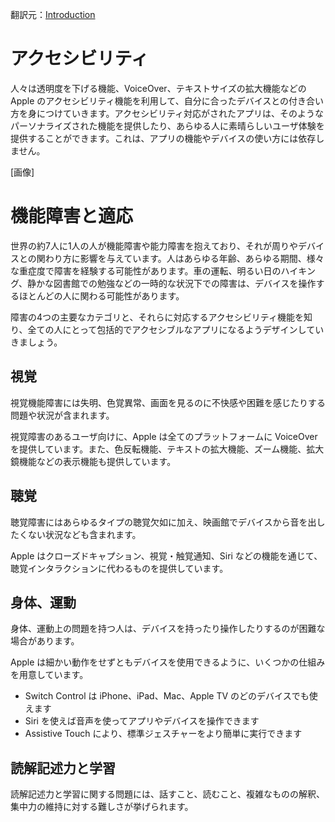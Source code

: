 翻訳元：[Introduction](https://developer.apple.com/design/human-interface-guidelines/accessibility/overview/introduction/)

# アクセシビリティ

人々は透明度を下げる機能、VoiceOver、テキストサイズの拡大機能などの Apple のアクセシビリティ機能を利用して、自分に合ったデバイスとの付き合い方を身につけていきます。アクセシビリティ対応がされたアプリは、そのようなパーソナライズされた機能を提供したり、あらゆる人に素晴らしいユーザ体験を提供することができます。これは、アプリの機能やデバイスの使い方には依存しません。

[画像]

# 機能障害と適応

世界の約7人に1人の人が機能障害や能力障害を抱えており、それが周りやデバイスとの関わり方に影響を与えています。人はあらゆる年齢、あらゆる期間、様々な重症度で障害を経験する可能性があります。車の運転、明るい日のハイキング、静かな図書館での勉強などの一時的な状況下での障害は、デバイスを操作するほとんどの人に関わる可能性があります。

障害の4つの主要なカテゴリと、それらに対応するアクセシビリティ機能を知り、全ての人にとって包括的でアクセシブルなアプリになるようデザインしていきましょう。

## 視覚

視覚機能障害には失明、色覚異常、画面を見るのに不快感や困難を感じたりする問題や状況が含まれます。

視覚障害のあるユーザ向けに、Apple は全てのプラットフォームに VoiceOver を提供しています。また、色反転機能、テキストの拡大機能、ズーム機能、拡大鏡機能などの表示機能も提供しています。

## 聴覚

聴覚障害にはあらゆるタイプの聴覚欠如に加え、映画館でデバイスから音を出したくない状況なども含まれます。

Apple はクローズドキャプション、視覚・触覚通知、Siri などの機能を通じて、聴覚インタラクションに代わるものを提供しています。

## 身体、運動

身体、運動上の問題を持つ人は、デバイスを持ったり操作したりするのが困難な場合があります。

Apple は細かい動作をせずともデバイスを使用できるように、いくつかの仕組みを用意しています。

* Switch Control は iPhone、iPad、Mac、Apple TV のどのデバイスでも使えます
* Siri を使えば音声を使ってアプリやデバイスを操作できます
* Assistive Touch により、標準ジェスチャーをより簡単に実行できます

## 読解記述力と学習

読解記述力と学習に関する問題には、話すこと、読むこと、複雑なものの解釈、集中力の維持に対する難しさが挙げられます。
